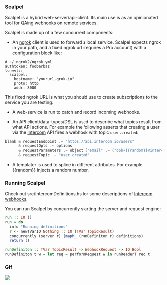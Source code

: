 ### Scalpel

Scalpel is a hybrid web-server/api-client. Its main use is as an opinionated tool for QAing webhooks on remote services.

Scalpel is made up of a few concurrent components:

* An [ngrok](https://ngrok.com/) client is used to forward a local service. Scalpel expects ngrok in your path, and a fixed ngrok url (requires a Pro account) with a configuration block like:

```
# ~/.ngrok2/ngrok.yml
authtoken: foobarbaz
tunnels:
  scalpel:
    hostname: "yoururl.grok.io"
    proto: http
    addr: 8080
```

This fixed ngrok URL is what you should use to create subscriptions to the service you are testing.

* A web-service is run to catch and record incoming webhooks.

* An API client/data-types/DSL is used to describe what topics result from what API actions. For example the following asserts that creating a user via the [Intercom](https://www.intercom.io) API fires a webhook with topic `user.created`:

```haskell
blank & requestEndpoint .~ "https://api.intercom.io/users"
      & requestOpts .~ options
      & requestParameters .~ object ["email" .= ("bob+{{random}}@intercom.io" :: T.Text)]
      & requestTopic .~ "user.created"
```

* A templater is used to splice in different attributes. For example {{random}} injects a random number.

### Running Scalpel

Check out src/IntercomDefinitions.hs for some descriptions of [Intercom webhooks](https://doc.intercom.io/api/#webhooks-and-notifications).

You can run Scalpel by concurrently starting the server and request engine:

```haskell
run :: IO ()
run = do
  info "Running definitions"
  r <- newTVarIO Nothing :: IO (TVar TopicResult)
  concurrently (server r) (mapM_ (runDefiniton r) definitions)
  return ()

runDefiniton :: TVar TopicResult -> WebhookRequest -> IO Bool
runDefiniton t w = let req = performRequest w in runReaderT req t
```

### Gif

<img src="https://raw.githubusercontent.com/bobjflong/scalpel/master/gif.gif"/>
